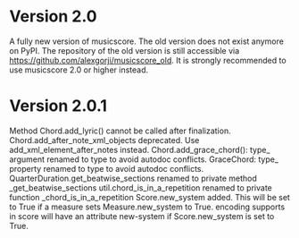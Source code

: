 # Version 2.0

A fully new version of musicscore. The old version does not exist anymore on PyPI. The repository of the old version is
still accessible via https://github.com/alexgorji/musicscore_old. It is strongly recommended to use musicscore 2.0 or
higher instead.

# Version 2.0.1

Method Chord.add_lyric() cannot be called after finalization.
Chord.add_after_note_xml_objects deprecated. Use add_xml_element_after_notes instead.
Chord.add_grace_chord(): type_ argument renamed to type to avoid autodoc conflicts.
GraceChord: type_ property renamed to type to avoid autodoc conflicts.
QuarterDuration.get_beatwise_sections renamed to private method _get_beatwise_sections
util.chord_is_in_a_repetition renamed to private function _chord_is_in_a_repetition
Score.new_system added. This will be set to True if a measure sets Measure.new_system to True. encoding supports in score will have an attribute new-system if Score.new_system is set to True.
